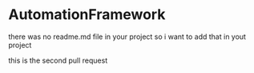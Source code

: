 # AutomationFramework

there was no readme.md file in your project so  i want to add that in yout project

this is the second pull request
